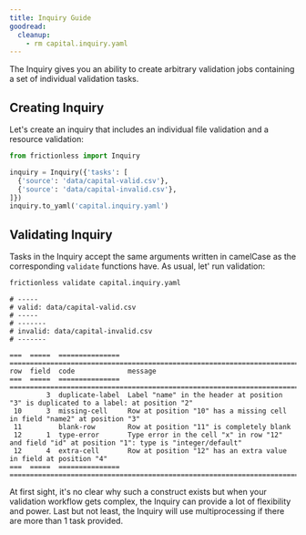 ```yaml
---
title: Inquiry Guide
goodread:
  cleanup:
    - rm capital.inquiry.yaml
---
```


The Inquiry gives you an ability to create arbitrary validation jobs containing a set of individual validation tasks.

## Creating Inquiry

Let's create an inquiry that includes an individual file validation and a resource validation:

```python goodread title="Python"
from frictionless import Inquiry

inquiry = Inquiry({'tasks': [
  {'source': 'data/capital-valid.csv'},
  {'source': 'data/capital-invalid.csv'},
]})
inquiry.to_yaml('capital.inquiry.yaml')
```

## Validating Inquiry

Tasks in the Inquiry accept the same arguments written in camelCase as the corresponding `validate` functions have. As usual, let' run validation:

```bash goodread title="CLI"
frictionless validate capital.inquiry.yaml
```
```
# -----
# valid: data/capital-valid.csv
# -----
# -------
# invalid: data/capital-invalid.csv
# -------

===  =====  ===============  ================================================================================================
row  field  code             message
===  =====  ===============  ================================================================================================
         3  duplicate-label  Label "name" in the header at position "3" is duplicated to a label: at position "2"
 10      3  missing-cell     Row at position "10" has a missing cell in field "name2" at position "3"
 11         blank-row        Row at position "11" is completely blank
 12      1  type-error       Type error in the cell "x" in row "12" and field "id" at position "1": type is "integer/default"
 12      4  extra-cell       Row at position "12" has an extra value in field at position "4"
===  =====  ===============  ================================================================================================
```

At first sight, it's no clear why such a construct exists but when your validation workflow gets complex, the Inquiry can provide a lot of flexibility and power. Last but not least, the Inquiry will use multiprocessing if there are more than 1 task provided.
